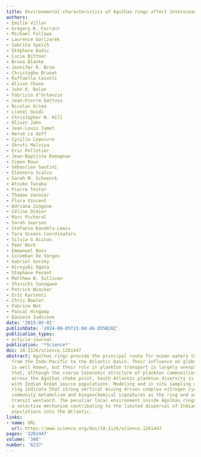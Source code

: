 ```yaml
---
title: Environmental characteristics of Agulhas rings affect interocean plankton transport
authors:
- Emilie Villar
- Gregory K. Farrant
- Michael Follows
- Laurence Garczarek
- Sabrina Speich
- Stéphane Audic
- Lucie Bittner
- Bruno Blanke
- Jennifer R. Brum
- Christophe Brunet
- Raffaella Casotti
- Alison Chase
- John R. Dolan
- Fabrizio d’Ortenzio
- Jean-Pierre Gattuso
- Nicolas Grima
- Lionel Guidi
- Christopher N. Hill
- Oliver Jahn
- Jean-Louis Jamet
- Hervé Le Goff
- Cyrille Lepoivre
- Shruti Malviya
- Eric Pelletier
- Jean-Baptiste Romagnan
- Simon Roux
- Sébastien Santini
- Eleonora Scalco
- Sarah M. Schwenck
- Atsuko Tanaka
- Pierre Testor
- Thomas Vannier
- Flora Vincent
- Adriana Zingone
- Céline Dimier
- Marc Picheral
- Sarah Searson
- Stefanie Kandels-Lewis
- Tara Oceans Coordinators
- Silvia G Acinas
- Peer Bork
- Emmanuel Boss
- Colomban De Vargas
- Gabriel Gorsky
- Hiroyuki Ogata
- Stéphane Pesant
- Matthew B. Sullivan
- Shinichi Sunagawa
- Patrick Wincker
- Eric Karsenti
- Chris Bowler
- Fabrice Not
- Pascal Hingamp
- Daniele Iudicone
date: '2015-05-01'
publishDate: '2024-08-05T15:04:46.855828Z'
publication_types:
- article-journal
publication: '*Science*'
doi: 10.1126/science.1261447
abstract: Agulhas rings provide the principal route for ocean waters to circulate
  from the Indo-Pacific to the Atlantic basin. Their influence on global ocean circulation
  is well known, but their role in plankton transport is largely unexplored. We show
  that, although the coarse taxonomic structure of plankton communities is continuous
  across the Agulhas choke point, South Atlantic plankton diversity is altered compared
  with Indian Ocean source populations. Modeling and in situ sampling of a young Agulhas
  ring indicate that strong vertical mixing drives complex nitrogen cycling, shaping
  community metabolism and biogeochemical signatures as the ring and associated plankton
  transit westward. The peculiar local environment inside Agulhas rings may provide
  a selective mechanism contributing to the limited dispersal of Indian Ocean plankton
  populations into the Atlantic.
links:
- name: URL
  url: https://www.science.org/doi/10.1126/science.1261447
pages: '1261447'
volume: '348'
number: '6237'
---
```

